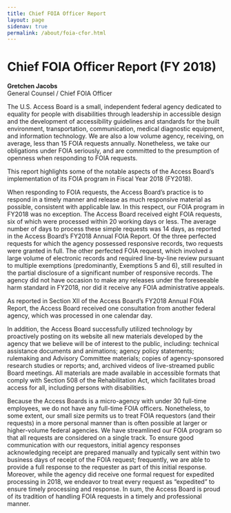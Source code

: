 ```yaml
---
title: Chief FOIA Officer Report
layout: page
sidenav: true
permalink: /about/foia-cfor.html
---
```


# Chief FOIA Officer Report (FY 2018)

**Gretchen Jacobs**  
General Counsel / Chief FOIA Officer

The U.S. Access Board is a small, independent federal agency dedicated to equality for people with disabilities through leadership in accessible design and the development of accessibility guidelines and standards for the built environment, transportation, communication, medical diagnostic equipment, and information technology. We are also a low volume agency, receiving, on average, less than 15 FOIA requests annually.  Nonetheless, we take our obligations under FOIA seriously, and are committed to the presumption of openness when responding to FOIA requests.

This report highlights some of the notable aspects of the Access Board’s implementation of its FOIA program in Fiscal Year 2018 (FY2018).

When responding to FOIA requests, the Access Board’s practice is to respond in a timely manner and release as much responsive material as possible, consistent with applicable law.  In this respect, our FOIA program in FY2018 was no exception.  The Access Board received eight FOIA requests, six of which were processed within 20 working days or less.  The average number of days to process these simple requests was 14 days, as reported in the Access Board’s FY2018 Annual FOIA Report.  Of the three perfected requests for which the agency possessed responsive records, two requests were granted in full.  The other perfected FOIA request, which involved a large volume of electronic records and required line-by-line review pursuant to multiple exemptions (predominantly, Exemptions 5 and 6), still resulted in the partial disclosure of a significant number of responsive records.  The agency did not have occasion to make any releases under the foreseeable harm standard in FY2018, nor did it receive any FOIA administrative appeals.

As reported in Section XII of the Access Board’s FY2018 Annual FOIA Report, the Access Board received one consultation from another federal agency, which was processed in one calendar day.

In addition, the Access Board successfully utilized technology by proactively posting on its website all new materials developed by the agency that we believe will be of interest to the public, including:  technical assistance documents and animations; agency policy statements; rulemaking and Advisory Committee materials; copies of agency-sponsored research studies or reports; and, archived videos of live-streamed public Board meetings.  All materials are made available in accessible formats that comply with Section 508 of the Rehabilitation Act, which facilitates broad access for all, including persons with disabilities.

Because the Access Boards is a micro-agency with under 30 full-time employees, we do not have any full-time FOIA officers.  Nonetheless, to some extent, our small size permits us to treat FOIA requestors (and their requests) in a more personal manner than is often possible at larger or higher-volume federal agencies.  We have streamlined our FOIA program so that all requests are considered on a single track.  To ensure good communication with our requestors, initial agency responses acknowledging receipt are prepared manually and typically sent within two business days of receipt of the FOIA request; frequently, we are able to provide a full response to the requester as part of this initial response.  Moreover, while the agency did receive one formal request for expedited processing in 2018, we endeavor to treat every request as “expedited” to ensure timely processing and response.  In sum, the Access Board is proud of its tradition of handling FOIA requests in a timely and professional manner.
